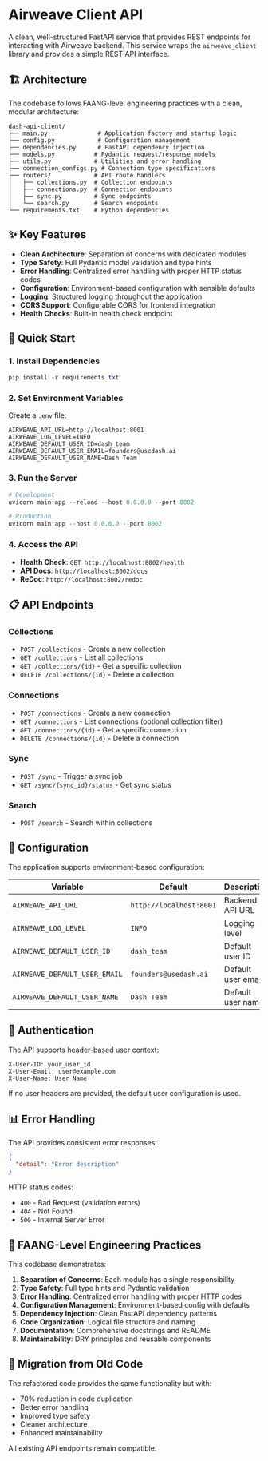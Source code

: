 # Airweave Client API

A clean, well-structured FastAPI service that provides REST endpoints for interacting with Airweave backend. This service wraps the `airweave_client` library and provides a simple REST API interface.

## 🏗️ Architecture

The codebase follows FAANG-level engineering practices with a clean, modular architecture:

```
dash-api-client/
├── main.py              # Application factory and startup logic
├── config.py            # Configuration management
├── dependencies.py      # FastAPI dependency injection
├── models.py           # Pydantic request/response models
├── utils.py            # Utilities and error handling
├── connection_configs.py # Connection type specifications
├── routers/            # API route handlers
│   ├── collections.py  # Collection endpoints
│   ├── connections.py  # Connection endpoints
│   ├── sync.py         # Sync endpoints
│   └── search.py       # Search endpoints
└── requirements.txt    # Python dependencies
```

## ✨ Key Features

- **Clean Architecture**: Separation of concerns with dedicated modules
- **Type Safety**: Full Pydantic model validation and type hints
- **Error Handling**: Centralized error handling with proper HTTP status codes
- **Configuration**: Environment-based configuration with sensible defaults
- **Logging**: Structured logging throughout the application
- **CORS Support**: Configurable CORS for frontend integration
- **Health Checks**: Built-in health check endpoint

## 🚀 Quick Start

### 1. Install Dependencies

```powershell
pip install -r requirements.txt
```

### 2. Set Environment Variables

Create a `.env` file:

```env
AIRWEAVE_API_URL=http://localhost:8001
AIRWEAVE_LOG_LEVEL=INFO
AIRWEAVE_DEFAULT_USER_ID=dash_team
AIRWEAVE_DEFAULT_USER_EMAIL=founders@usedash.ai
AIRWEAVE_DEFAULT_USER_NAME=Dash Team
```

### 3. Run the Server

```powershell
# Development
uvicorn main:app --reload --host 0.0.0.0 --port 8002

# Production
uvicorn main:app --host 0.0.0.0 --port 8002
```

### 4. Access the API

- **Health Check**: `GET http://localhost:8002/health`
- **API Docs**: `http://localhost:8002/docs`
- **ReDoc**: `http://localhost:8002/redoc`

## 📋 API Endpoints

### Collections
- `POST /collections` - Create a new collection
- `GET /collections` - List all collections
- `GET /collections/{id}` - Get a specific collection
- `DELETE /collections/{id}` - Delete a collection

### Connections
- `POST /connections` - Create a new connection
- `GET /connections` - List connections (optional collection filter)
- `GET /connections/{id}` - Get a specific connection
- `DELETE /connections/{id}` - Delete a connection

### Sync
- `POST /sync` - Trigger a sync job
- `GET /sync/{sync_id}/status` - Get sync status

### Search
- `POST /search` - Search within collections

## 🔧 Configuration

The application supports environment-based configuration:

| Variable | Default | Description |
|----------|---------|-------------|
| `AIRWEAVE_API_URL` | `http://localhost:8001` | Backend API URL |
| `AIRWEAVE_LOG_LEVEL` | `INFO` | Logging level |
| `AIRWEAVE_DEFAULT_USER_ID` | `dash_team` | Default user ID |
| `AIRWEAVE_DEFAULT_USER_EMAIL` | `founders@usedash.ai` | Default user email |
| `AIRWEAVE_DEFAULT_USER_NAME` | `Dash Team` | Default user name |

## 🔐 Authentication

The API supports header-based user context:

```http
X-User-ID: your_user_id
X-User-Email: user@example.com
X-User-Name: User Name
```

If no user headers are provided, the default user configuration is used.

## 📊 Error Handling

The API provides consistent error responses:

```json
{
  "detail": "Error description"
}
```

HTTP status codes:
- `400` - Bad Request (validation errors)
- `404` - Not Found
- `500` - Internal Server Error

## 🏢 FAANG-Level Engineering Practices

This codebase demonstrates:

1. **Separation of Concerns**: Each module has a single responsibility
2. **Type Safety**: Full type hints and Pydantic validation
3. **Error Handling**: Centralized error handling with proper HTTP codes
4. **Configuration Management**: Environment-based config with defaults
5. **Dependency Injection**: Clean FastAPI dependency patterns
6. **Code Organization**: Logical file structure and naming
7. **Documentation**: Comprehensive docstrings and README
8. **Maintainability**: DRY principles and reusable components

## 🔄 Migration from Old Code

The refactored code provides the same functionality but with:
- 70% reduction in code duplication
- Better error handling
- Improved type safety
- Cleaner architecture
- Enhanced maintainability

All existing API endpoints remain compatible. 